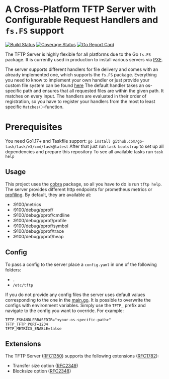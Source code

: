 # A Cross-Platform TFTP Server with Configurable Request Handlers and `fs.FS` support

[![Build Status](https://github.com/GDATASoftwareAG/tftp/workflows/build/badge.svg?branch=main)](https://github.com/GDATASoftwareAG/tftp/actions?query=workflow%3Abuild)
[![Coverage Status](https://coveralls.io/repos/github/GDATASoftwareAG/tftp/badge.svg?branch=main)](https://coveralls.io/github/GDATASoftwareAG/tftp?branch=main)
[![Go Report Card](https://goreportcard.com/badge/github.com/gdatasoftwareag/tftp)](https://goreportcard.com/report/github.com/gdatasoftwareag/tftp)

The TFTP Server is highly flexible for all platforms due to the Go `fs.FS` package.
It is currently used in production to install various servers via [PXE](https://en.wikipedia.org/wiki/Preboot_Execution_Environment).

The server supports different handlers for file delivery and comes with an already implemented one, which supports the `fs.FS` package.
Everything you need to know to implement your own handler or just provide your custom file system can be found [here](./cmd/serve.go)
The default handler takes an os-specific path and ensures that all requested files are within the given path. It matches on every input.
The handlers are evaluated in their order of registration, so you have to register your handlers from the most to least specific `Matches()`-function.

# Prerequisites
You need Go1.17+ and Taskfile support: `go install github.com/go-task/task/v3/cmd/task@latest`
After that just run `task bootstrap` to set up all dependencies and prepare this repository
To see all available tasks run `task help`

## Usage
This project uses the [cobra](https://github.com/spf13/cobra) package, so all you have to do is run `tftp help`.
The server provides different http endpoints for prometheus metrics or [profiling](https://pkg.go.dev/net/http/pprof). By default, they are available at:
- :9100/metrics
- :9100/debug/pprof/
- :9100/debug/pprof/cmdline
- :9100/debug/pprof/profile
- :9100/debug/pprof/symbol
- :9100/debug/pprof/trace
- :9100/debug/pprof/heap



## Config
To pass a config to the server place a `config.yaml` in one of the following folders:
- `.`
- `/etc/tftp`

If you do not provide any config files the server uses default values corresponding to the one in the [main.go](./cmd/main.go).
It is possible to overwrite the configs with environment variables.
Simply use the `TFTP_` prefix and navigate to the config you want to override. For example:
```console
TFTP_FSHANDLERBASEDIR="<your-os-specific-path>"
TFTP_TFTP_PORT=1234
TFTP_METRICS_ENABLE=false
```

## Extensions
The TFTP Server ([RFC1350](https://datatracker.ietf.org/doc/html/rfc1350/)) supports the following extensions ([RFC1782](https://datatracker.ietf.org/doc/html/rfc1782)):
- Transfer size option ([RFC2349](https://datatracker.ietf.org/doc/html/rfc2349))
- Blocksize option ([RFC2348](https://datatracker.ietf.org/doc/html/rfc2348))
